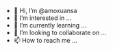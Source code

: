 - 👋 Hi, I’m @amoxuansa
- 👀 I’m interested in ...
- 🌱 I’m currently learning ...
- 💞️ I’m looking to collaborate on ...
- 📫 How to reach me ...

<!---
amoxuansa/amoxuansa is a ✨ special ✨ repository because its `README.md` (this file) appears on your GitHub profile.
You can click the Preview link to take a look at your changes.
--->
